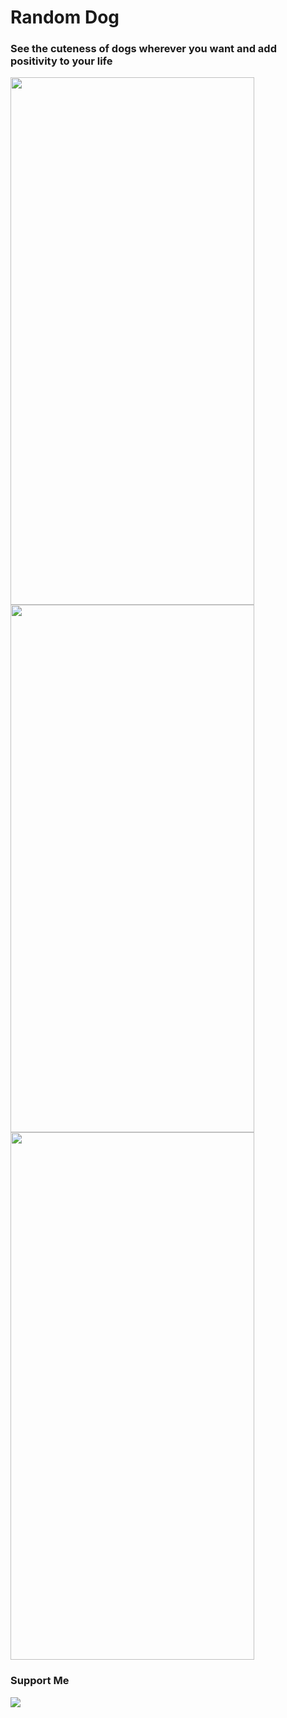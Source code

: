 # Random Dog

### See the cuteness of dogs wherever you want and add positivity to your life

<img src="https://user-images.githubusercontent.com/75522456/183618430-363bb0e8-29e3-4fba-a7d7-38b7bb2b3e59.png" width="390" height="844"> <img src="https://user-images.githubusercontent.com/75522456/183618442-d71bd7b6-1c51-4d9c-ae6c-0b26e9737372.png" width="390" height="844"> <img src="https://user-images.githubusercontent.com/75522456/183618453-54fb2c91-9361-4374-9391-afd51afa54e0.png" width="390" height="844">




### Support Me

<a href="https://www.buymeacoffee.com/eftekin"><img src="https://img.buymeacoffee.com/button-api/?text=Buy me a coffee&emoji=&slug=eftekin&button_colour=FFDD00&font_colour=000000&font_family=Cookie&outline_colour=000000&coffee_colour=ffffff" /></a>
